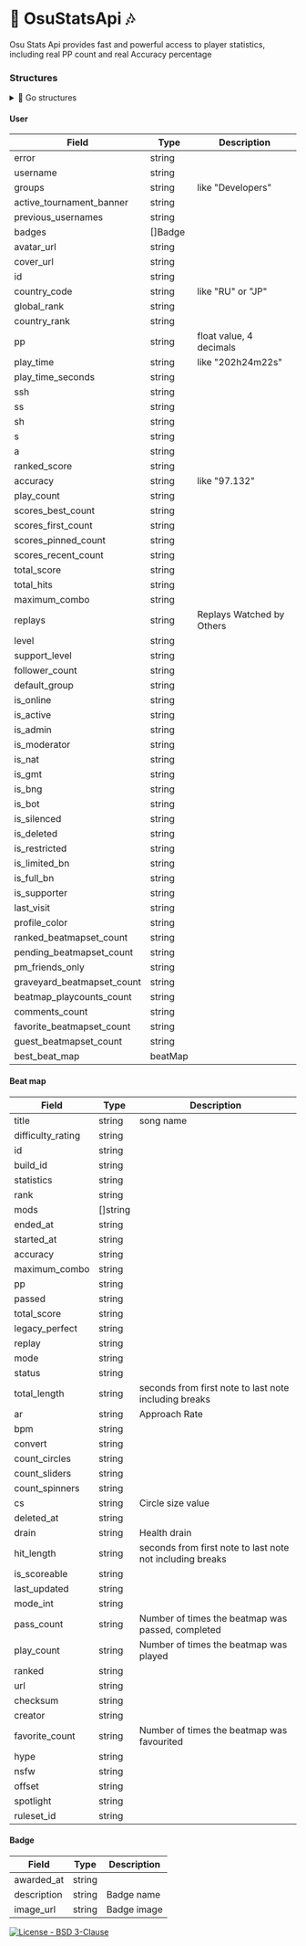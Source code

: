 # 🎨 OsuStatsApi 🎶

Osu Stats Api provides fast and powerful
access to player statistics,
including real PP count and real Accuracy percentage

<h3>Structures</h3>

<details>
<summary> 📘 Go structures </summary>
</br>
	
```Go
type UserInfo struct {
	Error                    string  `json:"error"`
	Username                 string  `json:"username"`
	Groups                   string  `json:"groups"`
	ActiveTournamentBanner   string  `json:"active_tournament_banner"`
	Names                    string  `json:"previous_usernames"`
	Badges                   []Badge `json:"badges"`
	AvatarUrl                string  `json:"avatar_url"`
	CoverUrl                 string  `json:"cover_url"`
	UserID                   string  `json:"id"`
	CountryCode              string  `json:"country_code"`
	GlobalRank               string  `json:"global_rank"`
	CountryRank              string  `json:"country_rank"`
	PP                       string  `json:"pp"`
	PlayTime                 string  `json:"play_time"`
	PlayTimeSeconds          string  `json:"play_time_seconds"`
	SSH                      string  `json:"ssh"`
	SS                       string  `json:"ss"`
	SH                       string  `json:"sh"`
	S                        string  `json:"s"`
	A                        string  `json:"a"`
	RankedScore              string  `json:"ranked_score"`
	Accuracy                 string  `json:"accuracy"`
	PlayCount                string  `json:"play_count"`
	ScoresBestCount          string  `json:"scores_best_count"`
	ScoresFirstCount         string  `json:"scores_first_count"`
	ScoresPinnedCount        string  `json:"scores_pinned_count"`
	ScoresRecentCount        string  `json:"scores_recent_count"`
	TotalScore               string  `json:"total_score"`
	TotalHits                string  `json:"total_hits"`
	MaximumCombo             string  `json:"maximum_combo"`
	Replays                  string  `json:"replays"`
	Level                    string  `json:"level"`
	SupportLvl               string  `json:"support_level"`
	FollowerCount            string  `json:"follower_count"`
	DefaultGroup             string  `json:"default_group"`
	Discord                  string  `json:"discord"`
	Interests                string  `json:"interests"`
	IsOnline                 string  `json:"is_online"`
	IsActive                 string  `json:"is_active"`
	IsAdmin                  string  `json:"is_admin"`
	IsModerator              string  `json:"is_moderator"`
	IsNat                    string  `json:"is_nat"`
	IsGmt                    string  `json:"is_gmt"`
	IsBng                    string  `json:"is_bng"`
	IsBot                    string  `json:"is_bot"`
	IsSilenced               string  `json:"is_silenced"`
	IsDeleted                string  `json:"is_deleted"`
	IsRestricted             string  `json:"is_restricted"`
	IsLimitedBan             string  `json:"is_limited_bn"`
	IsFullBan                string  `json:"is_full_bn"`
	IsSupporter              string  `json:"is_supporter"`
	LastVisit                string  `json:"last_visit"`
	ProfileColor             string  `json:"profile_color"`
	RankedBeatmapsetCount    string  `json:"ranked_beatmapset_count"`
	PendingBeatmapsetCount   string  `json:"pending_beatmapset_count"`
	PmFriendsOnly            string  `json:"pm_friends_only"`
	GraveyardBeatmapsetCount string  `json:"graveyard_beatmapset_count"`
	BeatmapPlaycountsCount   string  `json:"beatmap_playcounts_count"`
	CommentsCount            string  `json:"comments_count"`
	FavoriteBeatmapsetCount  string  `json:"favorite_beatmapset_count"`
	GuestBeatmapsetCount     string  `json:"guest_beatmapset_count"`
	JoinDate                 string  `json:"join_date"`
	BestBeatMap              beatMap `json:"best_beat_map"`
}
```


```Go
type beatMap struct {
	Title            string   `json:"title"`
	Card             string   `json:"card"`
	Version          string   `json:"version"`
	PreviewUrl       string   `json:"preview_url"`
	TrackId          string   `json:"track_id"`
	DifficultyRating string   `json:"difficulty_rating"`
	Id               string   `json:"id"`
	BuildId          string   `json:"build_id"`
	Cover            string   `json:"cover"`
	SlimCover        string   `json:"slimcover"`
	Statistics       string   `json:"statistics"`
	Rank             string   `json:"rank"`
	Mods             []string `json:"mods"`
	EndedAt          string   `json:"ended_at"`
	StartedAt        string   `json:"started_at"`
	Accuracy         string   `json:"accuracy"`
	MaximumCombo     string   `json:"maximum_combo"`
	PP               string   `json:"pp"`
	Passed           string   `json:"passed"`
	TotalScore       string   `json:"total_score"`
	LegacyPerfect    string   `json:"legacy_perfect"`
	Replay           string   `json:"replay"`
	Mode             string   `json:"mode"`
	Status           string   `json:"status"`
	TotalLength      string   `json:"total_length"`
	Ar               string   `json:"ar"`
	Bpm              string   `json:"bpm"`
	Convert          string   `json:"convert"`
	CountCircles     string   `json:"count_circles"`
	CountSliders     string   `json:"count_sliders"`
	CountSpinners    string   `json:"count_spinners"`
	Cs               string   `json:"cs"`
	DeletedAt        string   `json:"deleted_at"`
	Drain            string   `json:"drain"`
	HitLength        string   `json:"hit_length"`
	IsScoreable      string   `json:"is_scoreable"`
	LastUpdated      string   `json:"last_updated"`
	ModeInt          string   `json:"mode_int"`
	PassCount        string   `json:"pass_count"`
	PlayCount        string   `json:"play_count"`
	Ranked           string   `json:"ranked"`
	Url              string   `json:"url"`
	Artist           string   `json:"artist"`
	Checksum         string   `json:"checksum"`
	Creator          string   `json:"creator"`
	FavoriteCount    string   `json:"favorite_count"`
	Hype             string   `json:"hype"`
	Nsfw             string   `json:"nsfw"`
	Offset           string   `json:"offset"`
	Spotlight        string   `json:"spotlight"`
	RulesetId        string   `json:"ruleset_id"`
	BeatMapSetId     string   `json:"beatmapset_id"`
}
```

```Go
type Badge struct {
	AwardedAt   string `json:"awarded_at"`
	Description string `json:"description"`
	ImageUrl    string `json:"image_url"`
}
```


<h4>/online/</h4>

```Go
type OnlineInfo struct {
	Error  string `json:"error"`
	Status string `json:"is_online"`
}
```
</details>

<h4>User</h4>

Field | Type | Description
------|------|------------
error | string | 
username | string |
groups | string | like "Developers"
active_tournament_banner | string |
previous_usernames | string |
badges | []Badge |
avatar_url | string |
cover_url | string |
id | string |
country_code | string | like "RU" or "JP"
global_rank | string |
country_rank | string |
pp | string | float value, 4 decimals
play_time | string | like "202h24m22s"
play_time_seconds | string |
ssh | string |
ss | string |
sh | string |
s | string |
a | string |
ranked_score | string |
accuracy | string | like "97.132"
play_count | string |
scores_best_count | string |
scores_first_count | string |
scores_pinned_count | string |
scores_recent_count | string |
total_score | string |
total_hits | string |
maximum_combo | string |
replays | string | Replays Watched by Others
level | string |
support_level | string |
follower_count | string |
default_group | string |
is_online | string |
is_active | string |
is_admin | string |
is_moderator | string |
is_nat | string |
is_gmt | string |
is_bng | string |
is_bot | string |
is_silenced | string |
is_deleted | string |
is_restricted | string |
is_limited_bn | string |
is_full_bn | string |
is_supporter | string |
last_visit | string |
profile_color | string |
ranked_beatmapset_count | string |
pending_beatmapset_count | string |
pm_friends_only | string |
graveyard_beatmapset_count | string |
beatmap_playcounts_count | string |
comments_count | string |
favorite_beatmapset_count | string |
guest_beatmapset_count | string |
best_beat_map | beatMap |


<h4>Beat map</h4>

Field | Type | Description
------|------|------------
title | string | song name
difficulty_rating | string | 
id | string | 
build_id | string | 
statistics | string | 
rank | string | 
mods | []string | 
ended_at | string | 
started_at | string | 
accuracy | string | 
maximum_combo | string | 
pp | string | 
passed | string | 
total_score | string | 
legacy_perfect | string | 
replay | string | 
mode | string | 
status | string | 
total_length | string | seconds from first note to last note including breaks 
ar | string | Approach Rate 
bpm | string | 
convert | string | 
count_circles | string | 
count_sliders | string | 
count_spinners | string | 
cs | string | Circle size value
deleted_at | string | 
drain | string | Health drain
hit_length | string | seconds from first note to last note not including breaks
is_scoreable | string | 
last_updated | string | 
mode_int | string | 
pass_count | string | Number of times the beatmap was passed, completed
play_count | string | Number of times the beatmap was played
ranked | string | 
url | string | 
checksum | string | 
creator | string | 
favorite_count | string | Number of times the beatmap was favourited
hype | string | 
nsfw | string | 
offset | string | 
spotlight | string | 
ruleset_id | string | 

<h4>Badge</h4>

Field | Type | Description
------|------|------------
awarded_at | string | 
description | string | Badge name
image_url | string | Badge image


[![License - BSD 3-Clause](https://img.shields.io/static/v1?label=License&message=BSD+3-Clause&color=%239a68af&style=for-the-badge)](/LICENSE)

